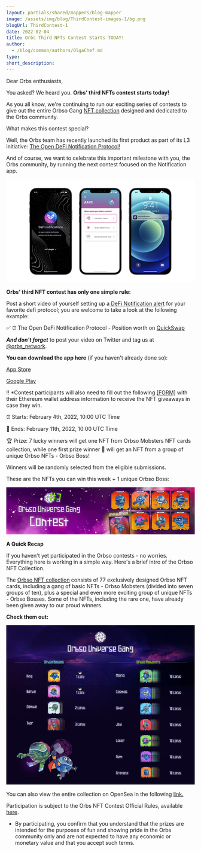 ```yaml
---
layout: partials/shared/mappers/blog-mapper
image: /assets/img/blog/ThirdContest-images-1/bg.png
blogUrl: ThirdContest-1
date: 2022-02-04
title: Orbs Third NFTs Contest Starts TODAY!
author:
  - /blog/common/authors/OlgaChef.md
type:
short_description: 
---
```

Dear Orbs enthusiasts,

You asked? We heard you. **Orbs' third NFTs contest starts today!**

As you all know, we're continuing to run our exciting series of contests to give out the entire Orbso Gang [NFT collection](https://opensea.io/collection/orbso-universe-gang) designed and dedicated to the Orbs community.

What makes this contest special? 

Well, the Orbs team has recently launched its first product as part of its L3 initiative: [The Open DeFi Notification Protocol!](https://www.orbs.com/notifications-launch/)

And of course, we want to celebrate this important milestone with you, the Orbs community, by running the next contest focused on the Notification app.

![](/assets/img/blog/ThirdContest-images-1/image1.png)

**Orbs' third NFT contest has only one simple rule:**

Post a short video of yourself setting up a[  DeFi Notification alert](https://www.orbs.com/notifications-launch/) for your favorite defi protocol; you are welcome to take a look at the following example:

✅ ⏰ The Open DeFi Notification Protocol - Position worth on [QuickSwap](https://www.youtube.com/watch?v=PyS3A11XlWQ&t=1s)

***And don't forget***  to post your video on Twitter and tag us at  [@orbs_network](https://twitter.com/orbs_network).

**You can download the app here** (if you haven't already done so):

[App Store](https://apps.apple.com/il/app/defi-notifications/id1588243632)

[Google Play](https://play.google.com/store/apps/details?id=com.orbs.openDefiNotificationsApp)

‼️  *Contest participants will also need to fill out the following  [[FORM]](https://docs.google.com/forms/d/16uHhnS4T2OQ6roDu6Y3hgmA72VJZLGVE5qBs3pPRMv0/edit) with their Ethereum wallet address information to receive the NFT giveaways in case they win.

⏰ Starts: February 4th, 2022, 10:00 UTC Time

🏁 Ends: February 11th, 2022, 10:00 UTC Time

🏆 Prize: 7 lucky winners will get one NFT from Orbso Mobsters NFT cards collection, while one first prize winner 🥇 will get an NFT from a group of unique Orbso NFTs - Orbso Boss!

Winners will be randomly selected from the eligible submissions.

These are the NFTs you can win this week + 1 unique Orbso Boss:

![](/assets/img/blog/ThirdContest-images-1/image2.jpg)

<div class='line-separator'> </div>

**A Quick Recap**

If you haven't yet participated in the Orbso contests - no worries. Everything here is working in a simple way. Here's a brief intro of the Orbso NFT Collection.

The [Orbso NFT collection](https://opensea.io/collection/orbso-universe-gang) consists of 77 exclusively designed Orbso NFT cards, including a gang of basic NFTs - Orbso Mobsters (divided into seven groups of ten), plus a special and even more exciting group of unique NFTs - Orbso Bosses. Some of the NFTs, including the rare one, have already been given away to our proud winners.

**Check them out:**

![](/assets/img/blog/ThirdContest-images-1/image3.jpg)

You can also view the entire collection on OpenSea in the following [link.](https://opensea.io/collection/orbso-universe-gang)

<div class='line-separator'> </div>

Participation is subject to the Orbs NFT Contest Official Rules, available [here](https://drive.google.com/file/d/1XUrMRIH_txG9pzOkWMY3vpxUFjLvii2Z/view).

-   By participating, you confirm that you understand that the prizes are intended for the purposes of fun and showing pride in the Orbs community only and are not expected to have any economic or monetary value and that you accept such terms.
